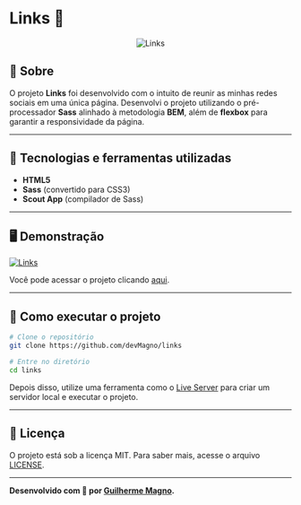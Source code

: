 # Links 🔗
<p align="center">
<img src="https://i.imgur.com/QqkSnyc.png" alt="Links" title="Links">
</p>

## 📖 Sobre   
O projeto **Links** foi desenvolvido com o intuito de reunir as minhas redes sociais em uma única página. Desenvolvi o projeto utilizando o pré-processador **Sass** alinhado à metodologia **BEM**, além de **flexbox** para garantir a responsividade da página.

---

## 🚀 Tecnologias e ferramentas utilizadas
- **HTML5**
- **Sass** (convertido para CSS3)
- **Scout App** (compilador de Sass)

---

## 🖥️ Demonstração
[![Links](https://i.imgur.com/ZfLHbwy.png "Clique para acessar o projeto")](https://devmagno.github.io/links/index.html "Clique para acessar o projeto")   

Você pode acessar o projeto clicando [aqui](https://devmagno.github.io/links/index.html).

---

## 🔧 Como executar o projeto
```bash
# Clone o repositório
git clone https://github.com/devMagno/links

# Entre no diretório
cd links
```
Depois disso, utilize uma ferramenta como o [Live Server](https://marketplace.visualstudio.com/items?itemName=ritwickdey.LiveServer) para criar um servidor local e executar o projeto.

---

## 📝 Licença
O projeto está sob a licença MIT. Para saber mais, acesse o arquivo [LICENSE](https://github.com/devMagno/links/blob/main/LICENSE).

---
**Desenvolvido com 🖤 por [Guilherme Magno](https://github.com/devmagno/).**